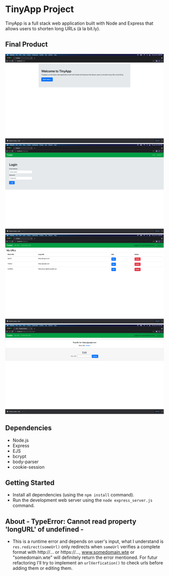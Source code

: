 # TinyApp Project

TinyApp is a full stack web application built with Node and Express that allows users to shorten long URLs (à la bit.ly).

## Final Product

!["Root/Home page"](https://github.com/asalim-ca/tinyapp/blob/master/docs/home-page.png?raw=true)
!["Login page"](https://github.com/asalim-ca/tinyapp/blob/master/docs/login-page.png?raw=true)
!["My urls"](https://github.com/asalim-ca/tinyapp/blob/master/docs/myurls-page.png?raw=true)
!["Editing URL"](https://github.com/asalim-ca/tinyapp/blob/master/docs/edit-page.png?raw=true)

## Dependencies

- Node.js
- Express
- EJS
- bcrypt
- body-parser
- cookie-session

## Getting Started

- Install all dependencies (using the `npm install` command).
- Run the development web server using the `node express_server.js` command.

## About - TypeError: Cannot read property 'longURL' of undefined -

- This is a runtime error and depends on user's input, what I understand is `res.redirect(someUrl)` only redirects when `someUrl` verifies  a complete format with http://... or https://..., www.somedomain.wte or "somedomain.wte" will definitely return the error mentioned. For futur refactoring I'll try to implement an `urlVerfication()` to check urls before adding them or editing them.
